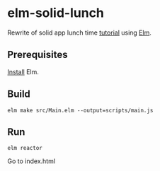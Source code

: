 # elm-solid-lunch

Rewrite of solid app lunch time [tutorial](https://solid.inrupt.com/docs/app-on-your-lunch-break) using [Elm](https://elm-lang.org).

## Prerequisites

[Install](https://guide.elm-lang.org/install.html) Elm.


## Build

`elm make src/Main.elm --output=scripts/main.js`

## Run

`elm reactor`

Go to index.html
